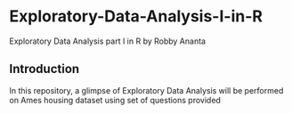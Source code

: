# Exploratory-Data-Analysis-I-in-R
Exploratory Data Analysis part I in R by Robby Ananta

## Introduction
In this repository, a glimpse of Exploratory Data Analysis will be performed on Ames housing dataset using set of questions provided
